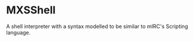 MXSShell
========

A shell interpreter with a syntax modelled to be similar to mIRC's Scripting language.

